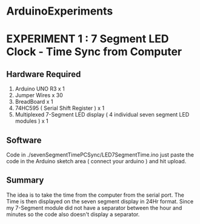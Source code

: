 ArduinoExperiments
==================

# EXPERIMENT 1 : 7 Segment LED Clock - Time Sync from Computer
## Hardware Required
1. Arduino UNO R3 x 1
2. Jumper Wires x 30
3. BreadBoard x 1
4. 74HC595 ( Serial Shift Register ) x 1
5. Multiplexed 7-Segment LED display ( 4 individual seven segment LED modules ) x 1

## Software
Code in ./sevenSegmentTimePCSync/LED7SegmentTime.ino just paste the code in the Arduino
sketch area ( connect your arduino ) and hit upload.

## Summary 
The idea is to take the time from the computer from the serial port. The Time is then
displayed on the seven segment display in 24Hr format. Since my 7-Segment module did not
have a separator between the hour and minutes so the code also doesn't display a separator.

